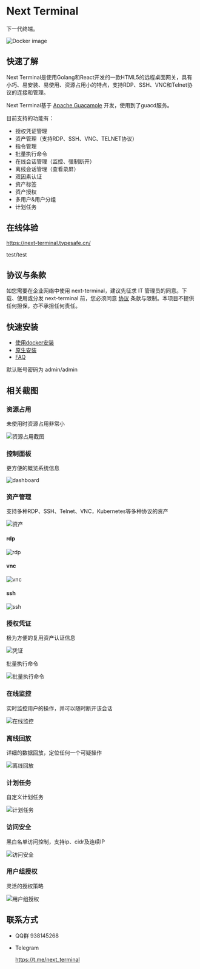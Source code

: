 # Next Terminal

下一代终端。

![Docker image](https://github.com/dushixiang/next-terminal/workflows/Docker%20image/badge.svg?branch=master)

## 快速了解

Next Terminal是使用Golang和React开发的一款HTML5的远程桌面网关，具有小巧、易安装、易使用、资源占用小的特点，支持RDP、SSH、VNC和Telnet协议的连接和管理。

Next Terminal基于 [Apache Guacamole](https://guacamole.apache.org/) 开发，使用到了guacd服务。

目前支持的功能有：

- 授权凭证管理
- 资产管理（支持RDP、SSH、VNC、TELNET协议）
- 指令管理
- 批量执行命令
- 在线会话管理（监控、强制断开）
- 离线会话管理（查看录屏）
- 双因素认证
- 资产标签
- 资产授权
- 多用户&用户分组
- 计划任务

## 在线体验

https://next-terminal.typesafe.cn/

test/test

## 协议与条款

如您需要在企业网络中使用 next-terminal，建议先征求 IT 管理员的同意。下载、使用或分发 next-terminal 前，您必须同意 [协议](./LICENSE) 条款与限制。本项目不提供任何担保，亦不承担任何责任。

## 快速安装

- [使用docker安装](docs/install-docker.md)
- [原生安装](docs/install-naive.md)
- [FAQ](docs/faq.md)

默认账号密码为 admin/admin

## 相关截图

### 资源占用

未使用时资源占用非常小

![资源占用截图](./screenshot/docker_stats.png)

### 控制面板

更方便的概览系统信息

![dashboard](./screenshot/dashboard.png)

### 资产管理

支持多种RDP、SSH、Telnet、VNC，Kubernetes等多种协议的资产

![资产](./screenshot/assets.png)

#### rdp

![rdp](./screenshot/rdp.png)

#### vnc

![vnc](./screenshot/vnc.png)

#### ssh

![ssh](./screenshot/ssh.png)

### 授权凭证

极为方便的复用资产认证信息

![凭证](./screenshot/credential.png)

批量执行命令

![批量执行命令](./screenshot/command.png)

### 在线监控

实时监控用户的操作，并可以随时断开该会话

![在线监控](./screenshot/online_session.png)

### 离线回放

详细的数据回放，定位任何一个可疑操作

![离线回放](./screenshot/offline_session.png)

### 计划任务

自定义计划任务

![计划任务](./screenshot/cron.png)

### 访问安全

黑白名单访问控制，支持ip、cidr及连续IP

![访问安全](./screenshot/access.png)

### 用户组授权

灵活的授权策略

![用户组授权](./screenshot/user_group.png)

## 联系方式

- QQ群 938145268

- Telegram

  https://t.me/next_terminal